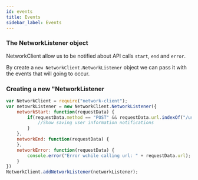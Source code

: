 ```yaml
---
id: events
title: Events
sidebar_label: Events
---
```


### The NetworkListener object

NetworkClient allow us to be notified about API calls `start`, `end` and `error`.
 
By create a `new NetworkClient.NetworkListener` object we can pass it with the events that will going to occur.    


### Creating a new "NetworkListener 

```javascript
var NetworkClient = require("network-client");
var netowrkListener = new NetworkClient.NetworkListener({
    networkStart: function(requestData) {
        if(requestData.method == "POST" && requestData.url.indexOf("/user") > -1) {
            //Show saving user information notifications
        }
    },
    networkEnd: function(requestData) {
    },
    networkError: function(requestData) {
        console.error("Error wchile calling url: " + requestData.url); 
    }    
})
NetworkClient.addNetworkListener(networkListener);
```


